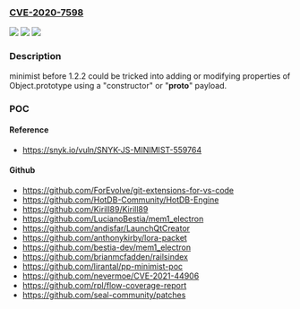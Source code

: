 ### [CVE-2020-7598](https://cve.mitre.org/cgi-bin/cvename.cgi?name=CVE-2020-7598)
![](https://img.shields.io/static/v1?label=Product&message=minimist&color=blue)
![](https://img.shields.io/static/v1?label=Version&message=n%2Fa&color=blue)
![](https://img.shields.io/static/v1?label=Vulnerability&message=Prototype%20Pollution&color=brighgreen)

### Description

minimist before 1.2.2 could be tricked into adding or modifying properties of Object.prototype using a "constructor" or "__proto__" payload.

### POC

#### Reference
- https://snyk.io/vuln/SNYK-JS-MINIMIST-559764

#### Github
- https://github.com/ForEvolve/git-extensions-for-vs-code
- https://github.com/HotDB-Community/HotDB-Engine
- https://github.com/Kirill89/Kirill89
- https://github.com/LucianoBestia/mem1_electron
- https://github.com/andisfar/LaunchQtCreator
- https://github.com/anthonykirby/lora-packet
- https://github.com/bestia-dev/mem1_electron
- https://github.com/brianmcfadden/railsindex
- https://github.com/lirantal/pp-minimist-poc
- https://github.com/nevermoe/CVE-2021-44906
- https://github.com/rpl/flow-coverage-report
- https://github.com/seal-community/patches

